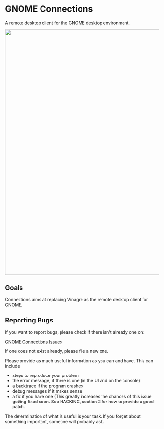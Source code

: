 # GNOME Connections

A remote desktop client for the GNOME desktop environment.

<img src="https://gitlab.gnome.org/felipeborges/gnome-connections/-/raw/master/data/screenshot.png" width="800"/>

## Goals

Connections aims at replacing Vinagre as the remote desktop client for GNOME.

## Reporting Bugs

If you want to report bugs, please check if there isn't already one on:

 [GNOME Connections Issues](https://gitlab.gnome.org/gnome/gnome-connections/issues)

If one does not exist already, please file a new one.

Please provide as much useful information as you can and have. This can
include

* steps to reproduce your problem
* the error message, if there is one (in the UI and on the console)
* a backtrace if the program crashes
* debug messages if it makes sense
* a fix if you have one (This greatly increases the chances of this issue
  getting fixed soon. See HACKING, section 2 for how to provide a good patch.

The determination of what is useful is your task. If you forget about
something important, someone will probably ask.
